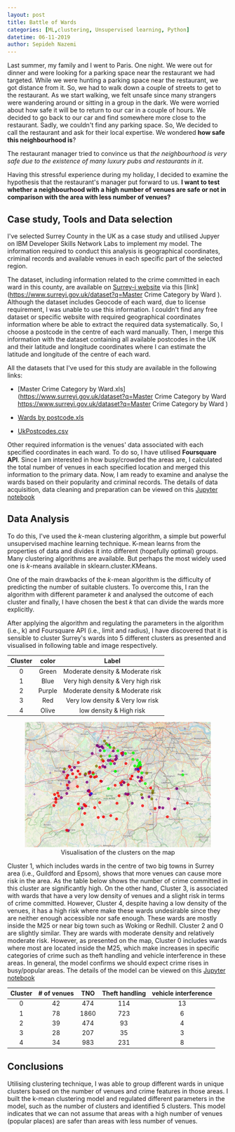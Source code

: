 ```yaml
---
layout: post
title: Battle of Wards
categories: [ML,clustering, Unsupervised learning, Python]
datetime: 06-11-2019
author: Sepideh Nazemi
---
```


Last summer, my family and I went to Paris. One night. We were out for dinner and were looking for a parking space near the restaurant we had targeted. While we were hunting a parking space near the restaurant, we got distance from it. So, we had to walk down a couple of streets to get to the restaurant. As we start walking, we felt unsafe since many strangers were wandering around or sitting in a group in the dark. We were worried about how safe it will be to return to our car in a couple of hours. We decided to go back to our car and find somewhere more close to the restaurant. Sadly, we couldn't find any parking space. So, We decided to call the restaurant and ask for their local expertise. We wondered **how safe this neighbourhood is**?

The restaurant manager tried to convince us that *the neighbourhood is very safe due to the existence of many luxury pubs and restaurants in it*.

Having this stressful experience during my holiday, I decided to examine the hypothesis that the restaurant's manager put forward to us. **I want to test whether a neighbourhood with a high number of venues are safe or not in comparison with the area with less number of venues?**


## Case study, Tools and Data selection

I've selected Surrey County in the UK as a case study and utilised Jupyer on IBM Developer Skills Network Labs to implement my model. The information required to conduct this analysis is geographical coordinates, criminal records and available venues in each specific part of the selected region. 

The dataset, including information related to the crime committed in each ward in this county, are available on [Surrey-i website](https://www.surreyi.gov.uk/) via this [link](https://www.surreyi.gov.uk/dataset?q=Master Crime Category by Ward ). Although the dataset includes Geocode of each ward, due to license requirement, I was unable to use this information. I couldn't find any free dataset or specific website with required geographical coordinates information where be able to extract the required data systematically. So, I choose a postcode in the centre of each ward manually. Then, I merge this information with the dataset containing all available postcodes in the UK and their latitude and longitude coordinates where I can estimate the latitude and longitude of the centre of each ward.

All the datasets that I've used for this study are available in the following links:

* [Master Crime Category by Ward.xls](https://www.surreyi.gov.uk/dataset?q=Master Crime Category by Ward https://www.surreyi.gov.uk/dataset?q=Master Crime Category by Ward )

* [Wards by postcode.xls](https://github.com/SepidehN/Coursera_Capstone/blob/master/Wards_by_postcode.xls)

* [UkPostcodes.csv](https://www.freemaptools.com/download-uk-postcode-lat-lng.htm)

Other required information is the venues' data associated with each specified coordinates in each ward. To do so, I have utilised **Foursquare API**. Since I am interested in how busy/crowded the areas are, I calculated the total number of venues in each specified location and merged this information to the primary data. Now, I am ready to examine and analyse the wards based on their popularity and criminal records. The details of  data acquisition, data cleaning and preparation can be viewed on this [Jupyter notebook]( https://github.com/SepidehN/Coursera_Capstone/blob/master/TheBattleofNeighborhoods-Part2.ipynb ) 

## Data Analysis

To do this, I've used the *k*-mean clustering algorithm, a simple but powerful unsupervised machine learning technique. K-mean learns from the properties of data and divides it into different (hopefully optimal) groups. Many clustering algorithms are available. But perhaps the most widely used one is *k*-means available in sklearn.cluster.KMeans. 

One of the main drawbacks of the *k*-mean algorithm is the difficulty of predicting the number of suitable clusters. To overcome this, I ran the algorithm with different parameter *k* and analysed the outcome of each cluster and finally, I have chosen the best *k* that can divide the wards more explicitly.

After applying the algorithm and regulating the parameters in the algorithm (i.e., k) and Foursquare API (i.e., limit and radius), I have discovered that it is sensible to cluster Surrey's wards into 5 different clusters as presented and visualised in following table and image respectively.


| Cluster | color  |               Label                |
| :-----: | :----: | :--------------------------------: |
|    0    | Green  |  Moderate density & Moderate risk  |
|    1    |  Blue  | Very high density & Very high risk |
|    2    | Purple |  Moderate density & Moderate risk  |
|    3    |  Red   |  Very low density & Very low risk  |
|    4    | Olive  |      low density & High risk       |



<figure>
<img src="/images/ClustersOnMap.JPG" />
  <figcaption style="text-align: center;">Visualisation of the clusters on the map</figcaption>
</figure>

Cluster 1, which includes wards in the centre of two big towns in Surrey area (i.e., Guildford and Epsom), shows that more venues can cause more risk in the area. As the table below shows the number of crime committed in this cluster are significantly high. On the other hand, Cluster 3, is associated with wards that have a very low density of venues and a slight risk in terms of crime committed. However, Cluster 4, despite having a low density of the venues, it has a high risk where make these wards undesirable since they are neither enough accessible nor safe enough. These wards are mostly inside the M25 or near big town such as Woking or Redhill. Cluster 2 and 0 are slightly similar. They are wards with moderate density and relatively moderate risk. However, as presented on the map, Cluster 0 includes wards where most are located inside the M25, which make increases in specific categories of crime such as theft handling and vehicle interference in these areas. In general, the model confirms we should expect crime rises in busy/popular areas. The details of the model can be viewed on this [Jupyter notebook]( https://github.com/SepidehN/Coursera_Capstone/blob/master/TheBattleofNeighborhoods-Part2.ipynb ) 

| Cluster | \# of venues | TNO  | Theft handling | vehicle interference |
| :-----: | :----------: | :--: | :------------: | :------------------: |
|    0    |      42      | 474  |      114       |         13          |
|    1    |      78      | 1860 |      723       |          6           |
|    2    |      39      | 474  |       93       |          4           |
|    3    |      28      | 207  |       35       |          3           |
|    4    |      34      | 983  |      231       |          8           |



## Conclusions

Utilising clustering technique, I was able to group different wards in unique clusters based on the number of venues and crime features in those areas. I built the k-mean clustering model and regulated different parameters in the model, such as the number of clusters and identified 5 clusters. This model indicates that we can not assume that areas with a high number of venues (popular places) are safer than areas with less number of venues. 

